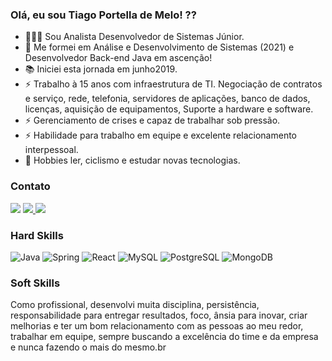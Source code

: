 ### Olá, eu sou Tiago Portella de Melo! ?? 

- 👨🏼‍💻 Sou Analista Desenvolvedor de Sistemas Júnior.
- 🎯 Me formei em Análise e Desenvolvimento de Sistemas (2021) e Desenvolvedor Back-end Java em ascenção!
- 📚 Iniciei esta jornada em junho2019. 
- ⚡ Trabalho à 15 anos com infraestrutura de TI. Negociação de contratos e serviço, rede, telefonia, servidores de aplicações, banco de dados, licenças, aquisição de equipamentos, Suporte a hardware e software.
- ⚡ Gerenciamento de crises e capaz de trabalhar sob pressão.
- ⚡ Habilidade para trabalho em equipe e excelente relacionamento interpessoal. 
- 🎺 Hobbies ler, ciclismo e estudar novas tecnologias. 

### Contato
[<img src="https://img.shields.io/badge/linkedin-%230077B5.svg?&style=for-the-badge&logo=linkedin&logoColor=white" />](https://www.linkedin.com/in/tiago-portella-de-melo-7344b125/)
<a href="https://wa.me/5521964918244" alt="WhatsApp" target="_blank"> <img src="https://img.shields.io/badge/WhatsApp-25D366?style=for-the-badge&logo=whatsapp&logoColor=white"/> </a>
<a href="mailto:tiago.portella@gmail.com?subject=Hello Mr. Tiago" target="_blank"> <img src="https://img.shields.io/badge/Gmail-D14836?style=for-the-badge&logo=gmail&logoColor=white"/> </a>


### Hard Skills
![Java](https://img.shields.io/badge/Java-ED8B00?style=for-the-badge&logo=java&logoColor=white) ![Spring](https://img.shields.io/badge/Spring-6DB33F?style=for-the-badge&logo=spring&logoColor=white) ![React](https://img.shields.io/badge/React-20232A?style=for-the-badge&logo=react&logoColor=61DAFB) ![MySQL](https://img.shields.io/badge/MySQL-00000F?style=for-the-badge&logo=mysql&logoColor=white) ![PostgreSQL](https://img.shields.io/badge/PostgreSQL-316192?style=for-the-badge&logo=postgresql&logoColor=white) ![MongoDB](https://img.shields.io/badge/MongoDB-4EA94B?style=for-the-badge&logo=mongodb&logoColor=white)


### Soft Skills
Como profissional, desenvolvi muita disciplina, persistência, responsabilidade para entregar resultados, foco, ânsia para inovar, criar melhorias e ter um bom relacionamento com as pessoas ao meu redor, trabalhar em equipe, sempre buscando a excelência do time e da empresa e nunca fazendo o mais do mesmo.br

